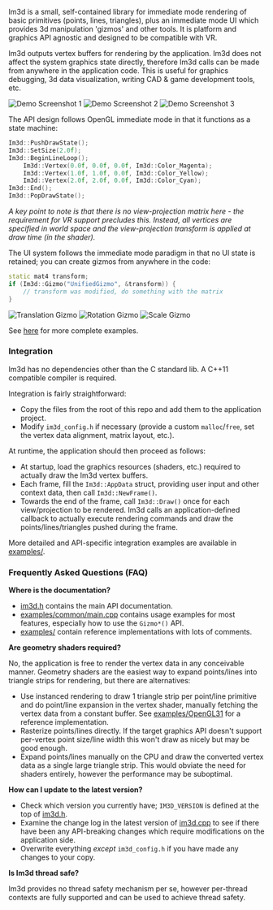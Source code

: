 Im3d is a small, self-contained library for immediate mode rendering of basic primitives (points, lines, triangles), plus an immediate mode UI which provides 3d manipulation 'gizmos' and other tools. It is platform and graphics API agnostic and designed to be compatible with VR.

Im3d outputs vertex buffers for rendering by the application. Im3d does not affect the system graphics state directly, therefore Im3d calls can be made from anywhere in the application code. This is useful for graphics debugging, 3d data visualization, writing CAD & game development tools, etc.

![Demo Screenshot 1](https://github.com/john-chapman/im3d/wiki/images/im3d_demo1.jpg)
![Demo Screenshot 2](https://github.com/john-chapman/im3d/wiki/images/im3d_demo2.jpg)
![Demo Screenshot 3](https://github.com/john-chapman/im3d/wiki/images/im3d_demo3.jpg)

The API design follows OpenGL immediate mode in that it functions as a state machine:

```C++
Im3d::PushDrawState();
Im3d::SetSize(2.0f);
Im3d::BeginLineLoop();
	Im3d::Vertex(0.0f, 0.0f, 0.0f, Im3d::Color_Magenta);
	Im3d::Vertex(1.0f, 1.0f, 0.0f, Im3d::Color_Yellow);
	Im3d::Vertex(2.0f, 2.0f, 0.0f, Im3d::Color_Cyan);
Im3d::End();
Im3d::PopDrawState();
```
*A key point to note is that there is no view-projection matrix here - the requirement for VR support precludes this. Instead, all vertices are specified in world space and the view-projection transform is applied at draw time (in the shader).*

The UI system follows the immediate mode paradigm in that no UI state is retained; you can create gizmos from anywhere in the code:

```C++
static mat4 transform;
if (Im3d::Gizmo("UnifiedGizmo", &transform)) {
	// transform was modified, do something with the matrix
}
```
![Translation Gizmo](https://github.com/john-chapman/im3d/wiki/images/im3d_translation.gif)
![Rotation Gizmo](https://github.com/john-chapman/im3d/wiki/images/im3d_rotation.gif)
![Scale Gizmo](https://github.com/john-chapman/im3d/wiki/images/im3d_scale.gif)

See [here](https://github.com/john-chapman/im3d/blob/master/examples/common/main.cpp) for more complete examples.

### Integration
Im3d has no dependencies other than the C standard lib. A C++11 compatible compiler is required.

Integration is fairly straightforward:

- Copy the files from the root of this repo and add them to the application project.
- Modify `im3d_config.h` if necessary (provide a custom `malloc`/`free`, set the vertex data alignment, matrix layout, etc.).

At runtime, the application should then proceed as follows:

- At startup, load the graphics resources (shaders, etc.) required to actually draw the Im3d vertex buffers.
- Each frame, fill the `Im3d::AppData` struct, providing user input and other context data, then call `Im3d::NewFrame()`.
- Towards the end of the frame, call `Im3d::Draw()` once for each view/projection to be rendered. Im3d calls an application-defined callback to actually execute rendering commands and draw the points/lines/triangles pushed during the frame.

More detailed and API-specific integration examples are available in [examples/](https://github.com/john-chapman/im3d/tree/master/examples).

### Frequently Asked Questions (FAQ)

**Where is the documentation?**

- [im3d.h](https://github.com/john-chapman/im3d/tree/master/im3d.h) contains the main API documentation.
- [examples/common/main.cpp](https://github.com/john-chapman/im3d/tree/master/examples/common/main.cpp) contains usage examples for most features, especially how to use the `Gizmo*()` API.
- [examples/](https://github.com/john-chapman/im3d/tree/master/examples) contain reference implementations with lots of comments.


**Are geometry shaders required?**

No, the application is free to render the vertex data in any conceivable manner. Geometry shaders are the easiest way to expand points/lines into triangle strips for rendering, but there are alternatives:

- Use instanced rendering to draw 1 triangle strip per point/line primitive and do point/line expansion in the vertex shader, manually fetching the vertex data from a constant buffer. See [examples/OpenGL31](https://github.com/john-chapman/im3d/tree/master/examples/OpenGL31) for a reference implementation.
- Rasterize points/lines directly. If the target graphics API doesn't support per-vertex point size/line width this won't draw as nicely but may be good enough.
- Expand points/lines manually on the CPU and draw the converted vertex data as a single large triangle strip. This would obviate the need for shaders entirely, however the performance may be suboptimal.


**How can I update to the latest version?**

- Check which version you currently have; `IM3D_VERSION` is defined at the top of [im3d.h](https://github.com/john-chapman/im3d/tree/master/im3d.h).
- Examine the change log in the latest version of [im3d.cpp](https://github.com/john-chapman/im3d/tree/master/im3d.cpp) to see if there have been any API-breaking changes which require modifications on the application side.
- Overwrite everything *except* `im3d_config.h` if you have made any changes to your copy.

**Is Im3d thread safe?**

Im3d provides no thread safety mechanism per se, however per-thread contexts are fully supported and can be used to achieve thread safety.
